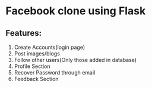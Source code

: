 # Facebook clone using Flask
## Features:
 1. Create Accounts(login page)
 2. Post images/blogs
 3. Follow other users(Only those added in database)
 4. Profile Section
 5. Recover Password through email
 6. Feedback Section
